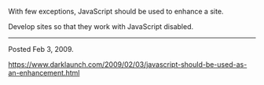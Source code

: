 With few exceptions, JavaScript should be used to enhance a site.

Develop sites so that they work with JavaScript disabled.

---

Posted Feb 3, 2009.

https://www.darklaunch.com/2009/02/03/javascript-should-be-used-as-an-enhancement.html